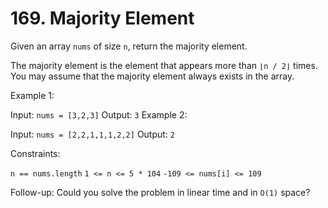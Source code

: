 # 169. Majority Element 

Given an array ```nums``` of size ```n```, return the majority element.

The majority element is the element that appears more than ```⌊n / 2⌋``` times. You may assume that the majority element always exists in the array.

 

Example 1:

Input: ```nums = [3,2,3]```
Output: ```3```
Example 2:

Input: ```nums = [2,2,1,1,1,2,2]```
Output: ```2```
 

Constraints:

```n == nums.length```
```1 <= n <= 5 * 104```
```-109 <= nums[i] <= 109```
 

Follow-up: Could you solve the problem in linear time and in ```O(1)``` space?